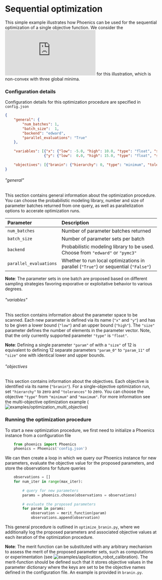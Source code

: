 # Sequential optimization

This simple example illustrates how Phoenics can be used for the sequential optimization of a single objective function. We consider the ![Branin function](https://www.sfu.ca/~ssurjano/branin.html) for this illustration, which is non-convex with three global minima. 

### Configuration details

Configuration details for this optimization procedure are specified in `config.json`

```json
{
	"general": {
        "num_batches": 1,
        "batch_size":  1,
        "backend": "edward",
        "parallel_evaluations": "True"
    },
    
    "variables": [{"x": {"low": -5.0, "high": 10.0, "type": "float", "size": 1}},
                  {"y": {"low":  0.0, "high": 15.0, "type": "float", "size": 1}}],
                  
    "objectives": [{"branin": {"hierarchy": 0, "type": "minimum", "tolerance": 0.0}}]
}

```

###### "general" 
This section contains general information about the optimization procedure. You can choose the probabilistic modeling library, number and size of parameter batches returned from one query, as well as parallelization options to accerate optimization runs.  

| Parameter              | Description                         											       | 
|:-----------------------|:------------------------------------------------------------------------------------|
| `num_batches`          | Number of parameter batches returned 										       | 
| `batch_size`           | Number of parameter sets per batch  											       | 
| `backend`              | Probabilistic modeling library to be used. Choose from `"edward"` or `"pymc3"`      | 
| `parallel_evaluations` | Whether to run local optimizations in parallel (`"True"`) or sequential (`"False"`) | 

**Note**: The parameter sets in one batch are proposed based on different sampling strategies favoring exporative or exploitative behavior to various degrees. 


###### "variables" 

This section contains information about the parameter space to be scanned. Each new parameter is defined via its name (`"x"` and `"y"`) and has to be given a lower bound (`"low"`) and an upper bound (`"high"`). The `"size"` parameter defines the number of elements in the parameter vector. Note, that the only currently supported parameter `"type"` is `"float"`. 

**Note**: Defining a single parameter `"param"` of with a `"size"` of 12 is equivalent to defining 12 separate parameters `"param_0"` to `"param_11"` of `"size"` one with identical lower and upper bounds.

###### "objectives 

This section contains information about the objectives. Each objective is identified via its name (`"branin"`). For a single-objective optimization run, set `"hierarchy"` to zero and `"tolerances"` to zero. You can choose the objective `"type"` from `"minimum"` and `"maximum"`. For more information see the multi-objective optimization example (![examples/optimization_multi_objective](https://github.com/aspuru-guzik-group/phoenics/tree/master/examples/optimization_multiple_objectives))


### Running the optimization procedure

To start a new optimization procedure, we first need to initialize a Phoenics instance from a configuration file 

```python
	from phoenics import Phoenics
    phoenics = Phoenics('config.json')
```

We can then create a loop in which we query our Phoenics instance for new parameters, evaluate the objective value for the proposed parameters, and store the observations for future queries

```python
	observations = []
    for num_iter in range(max_iter):
    
    	# query for new parameters
    	params = phoenics.choose(observations = observations)
    
    	# evaluate the proposed parameters
        for param in params:
        	observation = merit_function(param)
            observations.append(observation)
```

This general procedure is outlined in `optimize_branin.py`, where we additionally log the proposed parameters and associated objective values at each iteration of the optimization procedure. 

**Note**: The merit function can be substituted with any arbitrary mechanism to assess the merit of the proposed parameter sets, such as computations or experimentation (see ![examples/application_robot_calibration](https://github.com/aspuru-guzik-group/phoenics/tree/master/examples/application_robot_calibration)). The merit-function should be defined such that it stores objective values in the parameter dictionary where the keys are set to be the objective names defined in the configuration file. An example is provided in `branin.py`.
